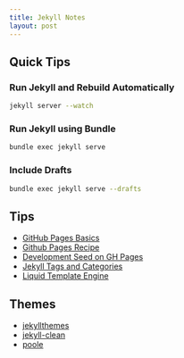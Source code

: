 ```yaml
---
title: Jekyll Notes
layout: post
---
```


## Quick Tips

### Run Jekyll and Rebuild Automatically

```sh
jekyll server --watch
```

### Run Jekyll using Bundle

```sh
bundle exec jekyll serve
```

### Include Drafts

```sh
bundle exec jekyll serve --drafts
```

## Tips

* [GitHub Pages Basics](https://help.github.com/articles/using-jekyll-with-pages/)
* [Github Pages Recipe](http://24ways.org/2013/get-started-with-github-pages/)
* [Development Seed on GH Pages](http://www.developmentseed.org/blog/2011/09/09/jekyll-github-pages/)
* [Jekyll Tags and Categories](http://www.minddust.com/post/tags-and-categories-on-github-pages/)
* [Liquid Template Engine](http://www.rubydoc.info/gems/liquid)

## Themes

* [jekyllthemes](http://jekyllthemes.org/)
* [jekyll-clean](https://github.com/scotte/jekyll-clean)
* [poole](https://github.com/poole/poole)

